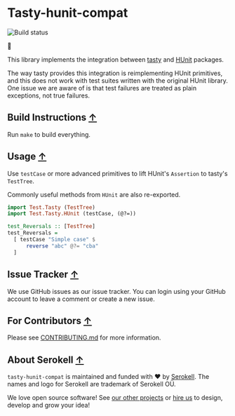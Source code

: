 # Tasty-hunit-compat

![Build status](https://github.com/serokell/tasty-hunit-compat/workflows/CI/badge.svg)

:shrug:

This library implements the integration between [tasty](https://hackage.haskell.org/package/tasty) and [HUnit](https://hackage.haskell.org/package/HUnit) packages.

The way tasty provides this integration is reimplementing HUnit primitives, and this does not work with test suites written with the original HUnit library.
One issue we are aware of is that test failures are treated as plain exceptions, not true failures.

## Build Instructions [↑](#-patak)

Run `make` to build everything.

## Usage [↑](#-patak)

Use `testCase` or more advanced primitives to lift HUnit's `Assertion` to tasty's `TestTree`.

Commonly useful methods from `HUnit` are also re-exported.

```haskell
import Test.Tasty (TestTree)
import Test.Tasty.HUnit (testCase, (@?=))

test_Reversals :: [TestTree]
test_Reversals =
  [ testCase "Simple case" $
      reverse "abc" @?= "cba"
  ]
```

## Issue Tracker [↑](#-patak)

We use GitHub issues as our issue tracker.
You can login using your GitHub account to leave a comment or create a new issue.

## For Contributors [↑](#-patak)

Please see [CONTRIBUTING.md](.github/CONTRIBUTING.md) for more information.

## About Serokell [↑](#-patak)

`tasty-hunit-compat` is maintained and funded with ❤️ by [Serokell](https://serokell.io/).
The names and logo for Serokell are trademark of Serokell OÜ.

We love open source software! See [our other projects](https://serokell.io/community?utm_source=github) or [hire us](https://serokell.io/hire-us?utm_source=github) to design, develop and grow your idea!

